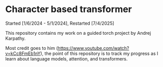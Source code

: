 ﻿# Character based transformer
 
Started [1/6/2024 - 5/1/2024], Restarted [7/4/2025]

This repository contains my work on a guided torch project by Andrej Karpathy.

Most credit goes to him (https://www.youtube.com/watch?v=kCc8FmEb1nY), the point of this repository is to track my progress as I learn about
language models, attention, and transformers.
